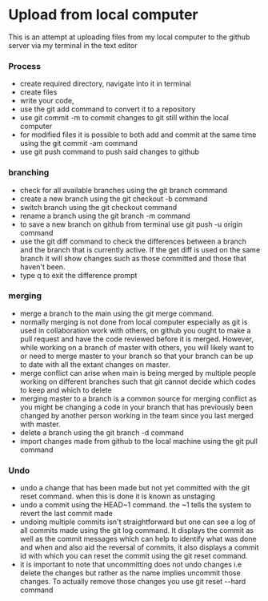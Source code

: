 # Upload from local computer

This is an attempt at uploading files from my local computer to the github server via my terminal in the text editor

### Process

- create required directory, navigate into it in terminal
- create files
- write your code,
- use the git add command to convert it to a repository
- use git commit -m to commit changes to git still within the local computer
- for modified files it is possible to both add and commit at the same time using the git commit -am command
- use git push command to push said changes to github

### branching
- check for all available branches using the git branch command
- create a new branch using the git checkout -b <branch name> command
- switch branch using the git checkout <branch name> command
- rename a branch using the git branch -m <newBranchName> command
- to save a new branch on github from terminal use git push -u origin <branchName> command
- use the git diff <branch name> command to check the differences between a branch and the branch that is currently active. If the get diff is used on the same branch it will show changes such as those committed and those that haven't been.
- type q to exit the difference prompt

### merging
- merge a branch to the main using the git merge command.
- normally merging is not done from local computer especially as git is used in collaboration work with others, on github you ought to make a pull request and have the code reviewed before it is merged. However, while working on a branch of master with others, you will likely want to or need to merge master to your branch so that your branch can be up to date with all the extant changes on master.
- merge conflict can arise when main is being merged by multiple people working on different branches such that git cannot decide which codes to keep and which to delete
- merging master to a branch is a common source for merging conflict as you might be changing a code in your branch that has previously been changed by another person working in the team since you last merged with master.
- delete a branch using the git branch -d <branch name> command
- import changes made from github to the local machine using the git pull command


### Undo
- undo a change that has been made but not yet committed with the git reset command. when this is done it is known as unstaging
- undo a commit using the HEAD~1 command. the ~1 tells the system to revert the last commit made
- undoing multiple commits isn't straightforward but one can see a log of all commits made using the git log command. It displays the commit as well as the commit messages which can help to identify what was done and when and also aid the reversal of commits, it also displays a commit id with which you can reset the commit using the git reset <commitId> command.
- it is important to note that uncommitting does not undo changes i.e delete the changes but rather as the name implies uncommit those changes. To actually remove those changes you use git reset --hard <commitId> command

